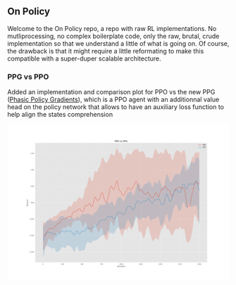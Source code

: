 ## On Policy 

Welcome to the On Policy repo, a repo with raw RL implementations. No mutliprocessing, no complex boilerplate code, only the raw, brutal, crude implementation so that we understand a little of what is going on. Of course, the drawback is that it might require a little reformating to make this compatible with a super-duper scalable architecture. 

### PPG vs PPO

Added an implementation and comparison plot for PPO vs the new PPG ([Phasic Policy Gradients](https://arxiv.org/pdf/2009.04416.pdf)), which is a PPO agent with an additionnal value head on the policy network that allows to have an auxiliary loss function to help align the states comprehension 


![PPO vs PPG on Pendulum](./runs/ppo_vs_ppg.png)